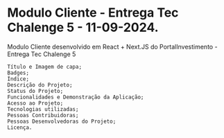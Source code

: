 # Modulo Cliente - Entrega Tec Chalenge 5 - 11-09-2024.
Modulo Cliente desenvolvido em React + Next.JS do PortalInvestimento - Entrega Tec Chalenge 5 



    Título e Imagem de capa;
    Badges;
    Índice;
    Descrição do Projeto;
    Status do Projeto;
    Funcionalidades e Demonstração da Aplicação;
    Acesso ao Projeto;
    Tecnologias utilizadas;
    Pessoas Contribuidoras;
    Pessoas Desenvolvedoras do Projeto;
    Licença.


